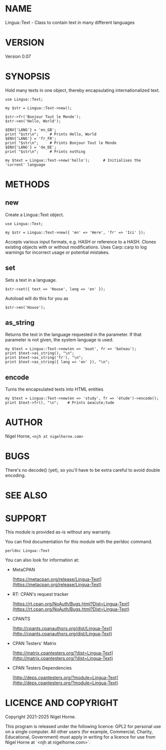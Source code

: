 # NAME

Lingua::Text - Class to contain text in many different languages

# VERSION

Version 0.07

# SYNOPSIS

Hold many texts in one object,
thereby encapsulating internationalized text.

    use Lingua::Text;

    my $str = Lingua::Text->new();

    $str->fr('Bonjour Tout le Monde');
    $str->en('Hello, World');

    $ENV{'LANG'} = 'en_GB';
    print "$str\n";     # Prints Hello, World
    $ENV{'LANG'} = 'fr_FR';
    print "$str\n";     # Prints Bonjour Tout le Monde
    $ENV{'LANG'} = 'de_DE';
    print "$str\n";     # Prints nothing

    my $text = Lingua::Text->new('hello');      # Initialises the 'current' language

# METHODS

## new

Create a Lingua::Text object.

    use Lingua::Text;

    my $str = Lingua::Text->new({ 'en' => 'Here', 'fr' => 'Ici' });

Accepts various input formats, e.g. HASH or reference to a HASH.
Clones existing objects with or without modifications.
Uses Carp::carp to log warnings for incorrect usage or potential mistakes.

## set

Sets a text in a language.

    $str->set({ text => 'House', lang => 'en' });

Autoload will do this for you as

    $str->en('House');

## as\_string

Returns the text in the language requested in the parameter.
If that parameter is not given, the system language is used.

    my $text = Lingua::Text->new(en => 'boat', fr => 'bateau');
    print $text->as_string(), "\n";
    print $text->as_string('fr'), "\n";
    print $text->as_string({ lang => 'en' }), "\n";

## encode

Turns the encapsulated texts into HTML entities

    my $text = Lingua::Text->new(en => 'study', fr => 'étude')->encode();
    print $text->fr(), "\n";    # Prints &eacute;tude

# AUTHOR

Nigel Horne, `<njh at nigelhorne.com>`

# BUGS

There's no decode() (yet),
so you'll have to be extra careful to avoid double encoding.

# SEE ALSO

# SUPPORT

This module is provided as-is without any warranty.

You can find documentation for this module with the perldoc command.

    perldoc Lingua::Text

You can also look for information at:

- MetaCPAN

    [https://metacpan.org/release/Lingua-Text](https://metacpan.org/release/Lingua-Text)

- RT: CPAN's request tracker

    [https://rt.cpan.org/NoAuth/Bugs.html?Dist=Lingua-Text](https://rt.cpan.org/NoAuth/Bugs.html?Dist=Lingua-Text)

- CPANTS

    [http://cpants.cpanauthors.org/dist/Lingua-Text](http://cpants.cpanauthors.org/dist/Lingua-Text)

- CPAN Testers' Matrix

    [http://matrix.cpantesters.org/?dist=Lingua-Text](http://matrix.cpantesters.org/?dist=Lingua-Text)

- CPAN Testers Dependencies

    [http://deps.cpantesters.org/?module=Lingua-Text](http://deps.cpantesters.org/?module=Lingua-Text)

# LICENCE AND COPYRIGHT

Copyright 2021-2025 Nigel Horne.

This program is released under the following licence: GPL2 for personal use on
a single computer.
All other users (for example, Commercial, Charity, Educational, Government)
must apply in writing for a licence for use from Nigel Horne at \`&lt;njh at nigelhorne.com>\`.
